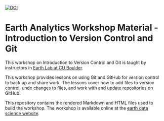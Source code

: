 [![DOI](https://zenodo.org/badge/186890040.svg)](https://zenodo.org/badge/latestdoi/186890040)

# Earth Analytics Workshop Material - Introduction to Version Control and Git

This workshop on Introduction to Version Control and Git is taught by instructors in <a href="https://www.colorado.edu/earthlab/" target="_blank"> Earth Lab at CU Boulder</a>. 

This workshop provides lessons on using Git and GitHub for version control to back up and share work. The lessons cover how to add files to version control, undo changes to files, and work with and update repositories on GitHub. 

This repository contains the rendered Markdown and HTML files used to build the workshop. The workshop is available online at the <a href="https://www.earthdatascience.org/workshops/" target="_blank">earth data science website</a>.
